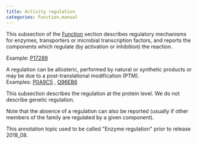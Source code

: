 ```yaml
---
title: Activity regulation
categories: Function,manual
---
```


This subsection of the [Function](http://www.uniprot.org/help/function%5Fsection) section describes regulatory mechanisms for enzymes, transporters or microbial transcription factors, and reports the components which regulate (by activation or inhibition) the reaction.

Example: [P17289](https://www.uniprot.org/uniprotkb/P17289#function)

A regulation can be allosteric, performed by natural or synthetic products or may be due to a post-translational modification (PTM).  
Examples: [P0A9C5](https://www.uniprot.org/uniprotkb/P0A9C5#function) , [Q96EB6](https://www.uniprot.org/uniprotkb/Q96EB6#function)

This subsection describes the regulation at the protein level. We do not describe genetic regulation.

Note that the absence of a regulation can also be reported (usually if other members of the family are regulated by a given component).

This annotation topic used to be called "Enzyme regulation" prior to release 2018\_08.
